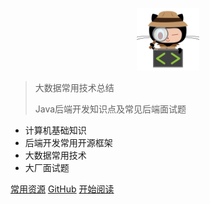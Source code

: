 <p align="center">
<img src="./media/pictures/logo.jpg" width="100" height="100"/>
</p>

> 大数据常用技术总结
>
> Java后端开发知识点及常见后端面试题

- 计算机基础知识
- 后端开发常用开源框架
- 大数据常用技术
- 大厂面试题

[常用资源](https://shimo.im/docs/MuiACIg1HlYfVxrj/)
[GitHub](<https://github.com/Lcsbs/technology-summary>)
[开始阅读](#java)